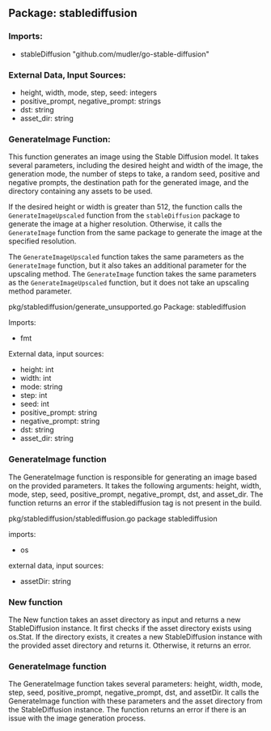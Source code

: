 ## Package: stablediffusion

### Imports:
- stableDiffusion "github.com/mudler/go-stable-diffusion"

### External Data, Input Sources:
- height, width, mode, step, seed: integers
- positive_prompt, negative_prompt: strings
- dst: string
- asset_dir: string

### GenerateImage Function:
This function generates an image using the Stable Diffusion model. It takes several parameters, including the desired height and width of the image, the generation mode, the number of steps to take, a random seed, positive and negative prompts, the destination path for the generated image, and the directory containing any assets to be used.

If the desired height or width is greater than 512, the function calls the `GenerateImageUpscaled` function from the `stableDiffusion` package to generate the image at a higher resolution. Otherwise, it calls the `GenerateImage` function from the same package to generate the image at the specified resolution.

The `GenerateImageUpscaled` function takes the same parameters as the `GenerateImage` function, but it also takes an additional parameter for the upscaling method. The `GenerateImage` function takes the same parameters as the `GenerateImageUpscaled` function, but it does not take an upscaling method parameter.

pkg/stablediffusion/generate_unsupported.go
Package: stablediffusion

Imports:
- fmt

External data, input sources:
- height: int
- width: int
- mode: string
- step: int
- seed: int
- positive_prompt: string
- negative_prompt: string
- dst: string
- asset_dir: string

### GenerateImage function
The GenerateImage function is responsible for generating an image based on the provided parameters. It takes the following arguments: height, width, mode, step, seed, positive_prompt, negative_prompt, dst, and asset_dir. The function returns an error if the stablediffusion tag is not present in the build.

pkg/stablediffusion/stablediffusion.go
package stablediffusion

imports:
- os

external data, input sources:
- assetDir: string

### New function
The New function takes an asset directory as input and returns a new StableDiffusion instance. It first checks if the asset directory exists using os.Stat. If the directory exists, it creates a new StableDiffusion instance with the provided asset directory and returns it. Otherwise, it returns an error.

### GenerateImage function
The GenerateImage function takes several parameters: height, width, mode, step, seed, positive_prompt, negative_prompt, dst, and assetDir. It calls the GenerateImage function with these parameters and the asset directory from the StableDiffusion instance. The function returns an error if there is an issue with the image generation process.



